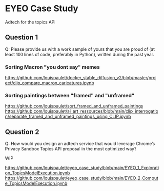 # EYEO Case Study

Adtech for the topics API  

## Question 1  

Q: Please provide us with a work sample of yours that you are proud of (at least 100 lines of code, preferably in Python), written during the past year.  

### Sorting Macron "you dont say" memes

https://github.com/louispaulet/docker_stable_diffusion_v2/blob/master/project/clip_compare_macron_caricatures.ipynb  

### Sorting paintings between "framed" and "unframed"  

https://github.com/louispaulet/sort_framed_and_unframed_paintings  
https://github.com/louispaulet/ai_art_ressources/blob/main/clip_interrogation/separate_framed_and_unframed_paintings_using_CLIP.ipynb  

## Question 2  

Q: How would you design an adtech service that would leverage Chrome’s Privacy Sandbox Topics API proposal in the most optimized way?

WIP  

https://github.com/louispaulet/eyeo_case_study/blob/main/EYEO_1_Exploration_TopicsModelExecution.ipynb  
https://github.com/louispaulet/eyeo_case_study/blob/main/EYEO_2_Compute_TopicsModelExecution.ipynb  
